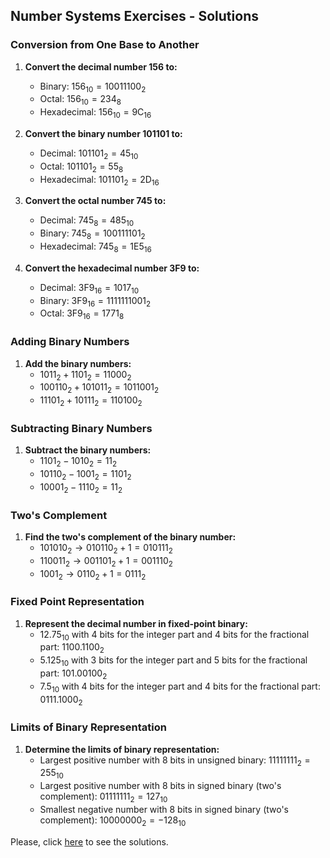 ## Number Systems Exercises - Solutions

### Conversion from One Base to Another
1. **Convert the decimal number 156 to:**
   - Binary: $156_{10} = 10011100_2$
   - Octal: $156_{10} = 234_8$
   - Hexadecimal: $156_{10} = 9\mathrm{C}_{16}$

2. **Convert the binary number 101101 to:**
   - Decimal: $101101_2 = 45_{10}$
   - Octal: $101101_2 = 55_8$
   - Hexadecimal: $101101_2 = 2\mathrm{D}_{16}$

3. **Convert the octal number 745 to:**
   - Decimal: $745_8 = 485_{10}$
   - Binary: $745_8 = 100111101_2$
   - Hexadecimal: $745_8 = 1\mathrm{E}5_{16}$

4. **Convert the hexadecimal number 3F9 to:**
   - Decimal: $3\mathrm{F}9_{16} = 1017_{10}$
   - Binary: $3\mathrm{F}9_{16} = 1111111001_2$
   - Octal: $3\mathrm{F}9_{16} = 1771_8$

### Adding Binary Numbers
1. **Add the binary numbers:**
   - $1011_2 + 1101_2 = 11000_2$
   - $100110_2 + 101011_2 = 1011001_2$
   - $11101_2 + 10111_2 = 110100_2$

### Subtracting Binary Numbers
1. **Subtract the binary numbers:**
   - $1101_2 - 1010_2 = 11_2$
   - $10110_2 - 1001_2 = 1101_2$
   - $10001_2 - 1110_2 = 11_2$

### Two's Complement
1. **Find the two's complement of the binary number:**
   - $101010_2 \rightarrow 010110_2 + 1 = 010111_2$
   - $110011_2 \rightarrow 001101_2 + 1 = 001110_2$
   - $1001_2 \rightarrow 0110_2 + 1 = 0111_2$

### Fixed Point Representation
1. **Represent the decimal number in fixed-point binary:**
   - $12.75_{10}$ with 4 bits for the integer part and 4 bits for the fractional part: $1100.1100_2$
   - $5.125_{10}$ with 3 bits for the integer part and 5 bits for the fractional part: $101.00100_2$
   - $7.5_{10}$ with 4 bits for the integer part and 4 bits for the fractional part: $0111.1000_2$

### Limits of Binary Representation
1. **Determine the limits of binary representation:**
   - Largest positive number with 8 bits in unsigned binary: $11111111_2 = 255_{10}$
   - Largest positive number with 8 bits in signed binary (two's complement): $01111111_2 = 127_{10}$
   - Smallest negative number with 8 bits in signed binary (two's complement): $10000000_2 = -128_{10}$


Please, click [here](number_systems_solutions.md) to see the solutions.